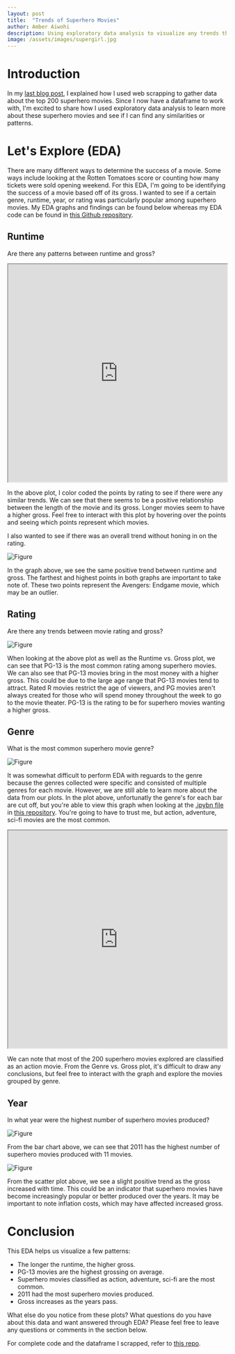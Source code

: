 ```yaml
---
layout: post
title:  "Trends of Superhero Movies"
author: Amber Aiwohi
description: Using exploratory data analysis to visualize any trends that superhero movies have. 
image: /assets/images/supergirl.jpg
---
```

# Introduction
In my [last blog post](https://amberaiwohi.github.io/my386blog/2023/03/13/data-collection.html), I explained how I used web scrapping to gather data about the top 200 superhero movies. Since I now have a dataframe to work with, I'm excited to share how I used exploratory data analysis to learn more about these superhero movies and see if I can find any similarities or patterns. 


# Let's Explore (EDA)
There are many different ways to determine the success of a movie. Some ways include looking at the Rotten Tomatoes score or counting how many tickets were sold opening weekend. For this EDA, I'm going to be identifying the success of a movie based off of its gross. I wanted to see if a certain genre, runtime, year, or rating was particularly popular among superhero movies. My EDA graphs and findings can be found below whereas my EDA code can be found in [this Github repository](https://github.com/AmberAiwohi/superheros).

## Runtime
Are there any patterns between runtime and gross?

<iframe
  src="https://AmberAiwohi.github.io//my386blog/assets/images/runtime.html"
  style="width:100%; height:500px;"
></iframe>

In the above plot, I color coded the points by rating to see if there were any similar trends. We can see that there seems to be a positive relationship between the length of the movie and its gross. Longer movies seem to have a higher gross. Feel free to interact with this plot by hovering over the points and seeing which points represent which movies. 

I also wanted to see if there was an overall trend without honing in on the rating. 

![Figure](https://github.com/AmberAiwohi/my386blog/raw/main/assets/images/runtime_lowess.png)

In the graph above, we see the same positive trend between runtime and gross. The farthest and highest points in both graphs are important to take note of. These two points represent the Avengers: Endgame movie, which may be an outlier. 

## Rating
Are there any trends between movie rating and gross?

![Figure](https://github.com/AmberAiwohi/my386blog/raw/main/assets/images/rating.png)

When looking at the above plot as well as the Runtime vs. Gross plot, we can see that PG-13 is the most common rating among superhero movies. We can also see that PG-13 movies bring in the most money with a higher gross. This could be due to the large age range that PG-13 movies tend to attract. Rated R movies restrict the age of viewers, and PG movies aren't always created for those who will spend money throughout the week to go to the movie theater. PG-13 is the rating to be for superhero movies wanting a higher gross. 

## Genre
What is the most common superhero movie genre? 

![Figure](https://github.com/AmberAiwohi/my386blog/raw/main/assets/images/genre.png)

It was somewhat difficult to perform EDA with reguards to the genre because the genres collected were specific and consisted of multiple genres for each movie. However, we are still able to learn more about the data from our plots. In the plot above, unfortunatly the genre's for each bar are cut off, but you're able to view this graph when looking at the [.ipybn file](https://github.com/AmberAiwohi/superheros/blob/main/superheroEDA.ipynb) in [this repository](https://github.com/AmberAiwohi/superheros). You're going to have to trust me, but action, adventure, sci-fi movies are the most common. 

<iframe
  src="https://AmberAiwohi.github.io//my386blog/assets/images/genre.html"
  style="width:100%; height:500px;"
></iframe>

We can note that most of the 200 superhero movies explored are classified as an action movie. From the Genre vs. Gross plot, it's difficult to draw any conclusions, but feel free to interact with the graph and explore the movies grouped by genre. 

## Year
In what year were the highest number of superhero movies produced? 

![Figure](https://github.com/AmberAiwohi/my386blog/raw/main/assets/images/mov_per_year.png)

From the bar chart above, we can see that 2011 has the highest number of superhero movies produced with 11 movies. 

![Figure](https://github.com/AmberAiwohi/my386blog/raw/main/assets/images/year_lowess.png)

From the scatter plot above, we see a slight positive trend as the gross increased with time. This could be an indicator that superhero movies have become increasingly popular or better produced over the years. It may be important to note inflation costs, which may have affected increased gross. 

# Conclusion
This EDA helps us visualize a few patterns:

- The longer the runtime, the higher gross.
- PG-13 movies are the highest grossing on average. 
- Superhero movies classified as action, adventure, sci-fi are the most common.
- 2011 had the most superhero movies produced.
- Gross increases as the years pass.

What else do you notice from these plots? What questions do you have about this data and want answered through EDA? Please feel free to leave any questions or comments in the section below. 

For complete code and the dataframe I scrapped, refer to [this repo](https://github.com/AmberAiwohi/superheros).
